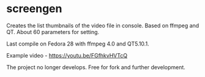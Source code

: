 # screengen
Creates the list thumbnails of the video file in console. Based on ffmpeg and QT. About 60 parameters for setting.

Last compile on Fedora 28 with ffmpeg 4.0 and QT5.10.1.

Example video - https://youtu.be/FGfhkvHVTcQ

The project no longer develops. Free for fork and further development.
